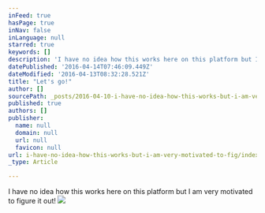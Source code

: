 ```yaml
---
inFeed: true
hasPage: true
inNav: false
inLanguage: null
starred: true
keywords: []
description: 'I have no idea how this works here on this platform but I am very motivated to figure it out!'
datePublished: '2016-04-14T07:46:09.449Z'
dateModified: '2016-04-13T08:32:28.521Z'
title: "Let's go!"
author: []
sourcePath: _posts/2016-04-10-i-have-no-idea-how-this-works-but-i-am-very-motivated-to-fig.md
published: true
authors: []
publisher:
  name: null
  domain: null
  url: null
  favicon: null
url: i-have-no-idea-how-this-works-but-i-am-very-motivated-to-fig/index.html
_type: Article

---
```

I have no idea how this works here on this platform but I am very motivated to figure it out!
![](https://the-grid-user-content.s3-us-west-2.amazonaws.com/f57084e2-5f32-4f40-ac57-f1d7fac1c959.jpg)
